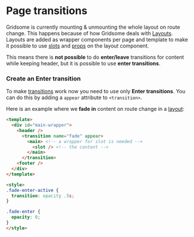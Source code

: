 # Page transitions
Gridsome is currently mounting & unmounting the whole layout on route change. This happens because of how Gridsome deals with [Layouts](/docs/layouts). Layouts are added as wrapper components per page and template to make it possible to use [slots](https://vuejs.org/v2/guide/components-slots.html) and [props](https://vuejs.org/v2/guide/components-props.html) on the layout component.

This means there is **not possible** to do **enter/leave** transitions for content while keeping header, but it is possible to use **enter transitions**.

### Create an Enter transition
To make [transitions](https://vuejs.org/v2/guide/transitions.html) work now you need to use only **Enter transitions**. You can do this by adding a `appear` attribute to `<transition>`.

Here is an example where we **fade in** content on route change in a [layout](/docs/layouts):

```html 
<template>
  <div id="main-wrapper">
    <header />
      <transition name="fade" appear>
        <main> <!-- a wrapper for slot is needed -->
          <slot /> <!-- the content -->
        </main>
      </transition>
    <footer />
  </div>
</template>

<style>
.fade-enter-active {
  transition: opacity .5s;
}

.fade-enter {
  opacity: 0;
}
</style>
```